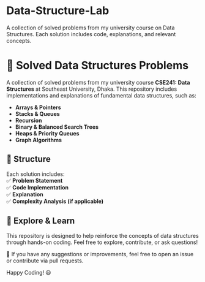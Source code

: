 # Data-Structure-Lab
A collection of solved problems from my university course on Data Structures. Each solution includes code, explanations, and relevant concepts.
# 📌 Solved Data Structures Problems  

A collection of solved problems from my university course **CSE241: Data Structures** at Southeast University, Dhaka. This repository includes implementations and explanations of fundamental data structures, such as:  

- **Arrays & Pointers**  
- **Stacks & Queues**  
- **Recursion**  
- **Binary & Balanced Search Trees**  
- **Heaps & Priority Queues**  
- **Graph Algorithms**  

## 📂 Structure  
Each solution includes:  
✅ **Problem Statement**  
✅ **Code Implementation**  
✅ **Explanation**  
✅ **Complexity Analysis (if applicable)**  

## 🚀 Explore & Learn  
This repository is designed to help reinforce the concepts of data structures through hands-on coding. Feel free to explore, contribute, or ask questions!  

📩 If you have any suggestions or improvements, feel free to open an issue or contribute via pull requests.  

Happy Coding! 😃  
